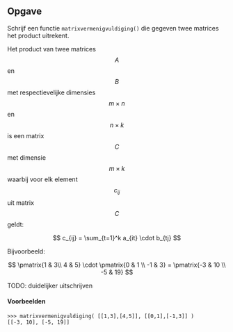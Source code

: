 ## Opgave
Schrijf een functie `matrixvermenigvuldiging()` die gegeven twee matrices het product uitrekent.

Het product van twee matrices $$A$$ en $$B$$ met respectievelijke dimensies $$m \times n$$ en $$n \times k$$ is een matrix $$C$$ met dimensie $$m \times k$$ waarbij voor elk element $$c_{ij}$$ uit matrix $$C$$ geldt:

$$
c_{ij} = \sum_{t=1}^k a_{it} \cdot b_{tj}
$$

Bijvoorbeeld:

$$
\pmatrix{1 & 3\\ 4 & 5} \cdot \pmatrix{0 & 1 \\ -1 & 3} = \pmatrix{-3 & 10 \\ -5 & 19}
$$

TODO: duidelijker uitschrijven

#### Voorbeelden
```
>>> matrixvermenigvuldiging( [[1,3],[4,5]], [[0,1],[-1,3]] )
[[-3, 10], [-5, 19]]
```